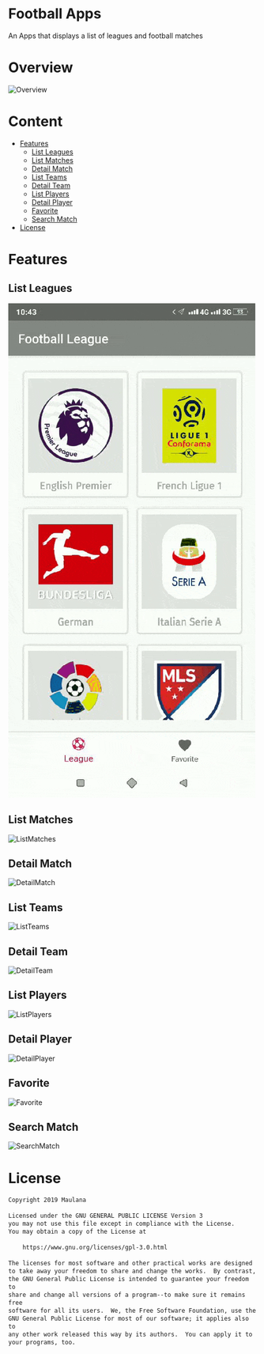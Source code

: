 # Football Apps
An Apps  that displays a list of leagues and football matches

# Overview

![Overview](https://github.com/maulanarasoky/Football-League-Final-Project/blob/master/images/Overview.gif)

# Content

- [Features](#features)
    - [List Leagues](#list-leagues)
    - [List Matches](#list-matches)
    - [Detail Match](#detail-match)
    - [List Teams](#list-teams)
    - [Detail Team](#detail-team)
    - [List Players](#list-players)
    - [Detail Player](#detail-player)
    - [Favorite](#favorite)
    - [Search Match](#search-match)
- [License](#license)

# Features

## List Leagues

![ListLeagues](https://github.com/maulanarasoky/Football-League-Final-Project/blob/master/images/List%20League.gif)

## List Matches

![ListMatches](https://github.com/maulanarasoky/Football-League-Final-Project/blob/master/images/List%20Match.gif)

## Detail Match

![DetailMatch](https://github.com/maulanarasoky/Football-League-Final-Project/blob/master/images/Detail%20Match.gif)

## List Teams

![ListTeams](https://github.com/maulanarasoky/Football-League-Final-Project/blob/master/images/List%20Team.gif)

## Detail Team

![DetailTeam](https://github.com/maulanarasoky/Football-League-Final-Project/blob/master/images/Detail%20Team.gif)

## List Players

![ListPlayers](https://github.com/maulanarasoky/Football-League-Final-Project/blob/master/images/List%20Players.gif)

## Detail Player

![DetailPlayer](https://github.com/maulanarasoky/Football-League-Final-Project/blob/master/images/Detail%20Player.gif)

## Favorite

![Favorite](https://github.com/maulanarasoky/Football-League-Final-Project/blob/master/images/Favorite.gif)

## Search Match

![SearchMatch](https://github.com/maulanarasoky/Football-League-Final-Project/blob/master/images/Search%20Match.gif)

# License

```
Copyright 2019 Maulana

Licensed under the GNU GENERAL PUBLIC LICENSE Version 3
you may not use this file except in compliance with the License.
You may obtain a copy of the License at

    https://www.gnu.org/licenses/gpl-3.0.html

The licenses for most software and other practical works are designed
to take away your freedom to share and change the works.  By contrast,
the GNU General Public License is intended to guarantee your freedom to
share and change all versions of a program--to make sure it remains free
software for all its users.  We, the Free Software Foundation, use the
GNU General Public License for most of our software; it applies also to
any other work released this way by its authors.  You can apply it to
your programs, too.
```